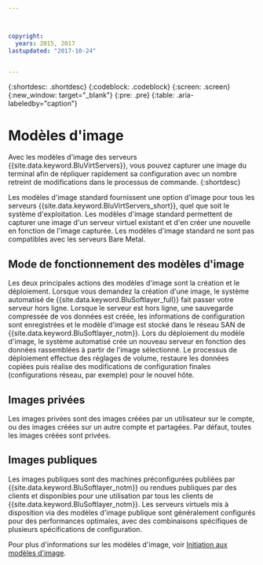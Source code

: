 ```yaml
---



copyright:
  years: 2015, 2017
lastupdated: "2017-10-24"


---
```


{:shortdesc: .shortdesc}
{:codeblock: .codeblock}
{:screen: .screen}
{:new_window: target="_blank"}
{:pre: .pre}
{:table: .aria-labeledby="caption"}

# Modèles d'image
Avec les modèles d'image des serveurs {{site.data.keyword.BluVirtServers}}, vous pouvez capturer une image du terminal afin de répliquer rapidement sa configuration avec un nombre retreint de modifications dans le processus de commande. 
{:shortdesc}

Les modèles d'image standard fournissent une option d'image pour tous les serveurs {{site.data.keyword.BluVirtServers_short}}, quel que soit le système d'exploitation. Les modèles d'image standard permettent de capturer une image d'un serveur virtuel existant et d'en créer une nouvelle en fonction de l'image capturée. Les modèles d'image standard ne sont pas compatibles avec les serveurs Bare  Metal.

## Mode de fonctionnement des modèles d'image
Les deux principales actions des modèles d'image sont la création et le déploiement. Lorsque vous demandez la création d'une image, le système automatisé de {{site.data.keyword.BluSoftlayer_full}} fait passer votre serveur hors ligne. Lorsque le serveur est hors ligne, une sauvegarde compressée de vos données est créée, les informations de configuration sont enregistrées et le modèle d'image est stocké dans le réseau SAN de {{site.data.keyword.BluSoftlayer_notm}}. Lors du déploiement du modèle d'image, le système automatisé crée un nouveau serveur en fonction des données rassemblées à partir de l'image sélectionné. Le processus de déploiement effectue des réglages de volume, restaure les données copiées puis réalise des modifications de configuration finales (configurations réseau, par exemple) pour le nouvel hôte. 

## Images privées

Les images privées sont des images créées par un utilisateur sur le compte, ou des images créées sur un autre compte et partagées. Par défaut, toutes les images créées sont privées. 

## Images publiques

Les images publiques sont des machines préconfigurées publiées par {{site.data.keyword.BluSoftlayer_notm}} ou rendues publiques par des clients et disponibles pour une utilisation par tous les clients de {{site.data.keyword.BluSoftlayer_notm}}. Les serveurs virtuels mis à disposition via des modèles d'image publique sont généralement configurés pour des performances optimales, avec des combinaisons spécifiques de plusieurs spécifications de configuration.

Pour plus d'informations sur les modèles d'image, voir [Initiation aux modèles d'image](/docs/infrastructure/image-templates/image_index.html).
